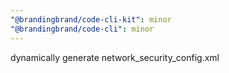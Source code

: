 ```yaml
---
"@brandingbrand/code-cli-kit": minor
"@brandingbrand/code-cli": minor
---
```


dynamically generate network_security_config.xml
